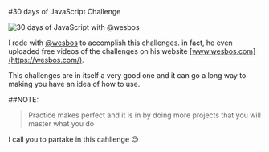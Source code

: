 #30 days of JavaScript Challenge

![30 days of JavaScript with @wesbos](https://bit.ly/2RimxsS)

I rode with [@wesbos](https://wesbos.com/) to accomplish this challenges. in fact, he even uploaded free videos of the challenges on his website [www.wesbos.com](https://wesbos.com/).

This challenges are in itself a very good one and it can go a long way to making you have an idea of how to use.

##NOTE:

>Practice makes perfect and it is in by doing more projects that you will master what you do

I call you to partake in this cahllenge :wink: